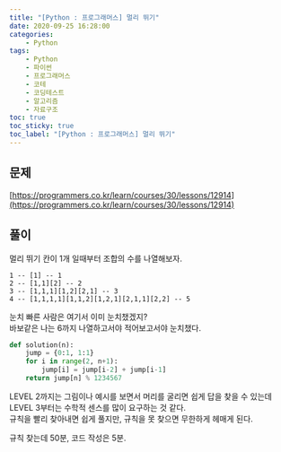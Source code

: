 ```yaml
---
title: "[Python : 프로그래머스] 멀리 뛰기"
date: 2020-09-25 16:28:00
categories:
    - Python
tags:
    - Python
    - 파이썬
    - 프로그래머스
    - 코테
    - 코딩테스트
    - 알고리즘
    - 자료구조
toc: true
toc_sticky: true
toc_label: "[Python : 프로그래머스] 멀리 뛰기"
---
```

## 문제
[https://programmers.co.kr/learn/courses/30/lessons/12914](https://programmers.co.kr/learn/courses/30/lessons/12914)
## 풀이
멀리 뛰기 칸이 1개 일때부터 조합의 수를 나열해보자.  
```
1 -- [1] -- 1
2 -- [1,1][2] -- 2
3 -- [1,1,1][1,2][2,1] -- 3
4 -- [1,1,1,1][1,1,2][1,2,1][2,1,1][2,2] -- 5
```
눈치 빠른 사람은 여기서 이미 눈치챘겠지?  
바보같은 나는 6까지 나열하고서야 적어보고서야 눈치챘다.  
```python
def solution(n):
    jump = {0:1, 1:1}
    for i in range(2, n+1):
        jump[i] = jump[i-2] + jump[i-1]
    return jump[n] % 1234567
```
  
LEVEL 2까지는 그림이나 예시를 보면서 머리를 굴리면 쉽게 답을 찾을 수 있는데  
LEVEL 3부터는 수학적 센스를 많이 요구하는 것 같다.  
규칙을 빨리 찾아내면 쉽게 풀지만, 규칙을 못 찾으면 무한하게 헤매게 된다.  
  
규칙 찾는데 50분, 코드 작성은 5분.  
